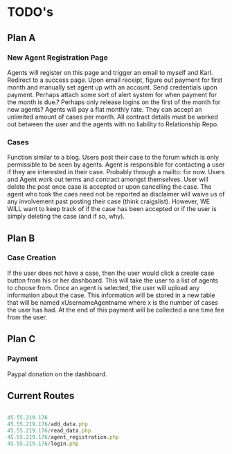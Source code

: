 # TODO's

## Plan A

### New Agent Registration Page

Agents will register on this page and trigger an email to myself and Karl.
Redirect to a success page. Upon email receipt, figure out payment for first
month and manually set agent up with an account. Send credentials upon payment.
Perhaps attach some sort of alert system for when payment for the month is due.?
Perhaps only release logins on the first of the month for new agents?
Agents will pay a flat monthly rate. They can accept an unlimited amount of cases per month. All contract details must be worked out between the user and the agents
with no liability to Relationship Repo.


### Cases


Function similar to a blog. Users post their case to the forum which is only permissible to be seen by agents. Agent is responsible for contacting a user if they are interested in their case. Probably through a mailto: for now. Users and Agent work out terms and contract amongst themselves. User will delete the post once case is accepted or upon cancelling the case. The agent who took the caes need not be reported as disclaimer will waive us of any involvement past posting their case (think craigslist). However, WE WILL want to keep track of if the case has been accepted or if the user is simply deleting the case (and if so, why).


## Plan B

### Case Creation

If the user does not have a case, then the user would click a create case button from his or her dashboard. This will take the user to a list of agents to choose from. Once an agent is selected, the user will upload any information about the case. This information will be stored in a new table that will be named xUsernameAgentname where x is the number of cases the user has had. At the end of this payment will be collected a one time fee from the user.


## Plan C

### Payment

Paypal donation on the dashboard.



## Current Routes

``` javascript

45.55.219.176
45.55.219.176/add_data.php
45.55.219.176/read_data.php
45.55.219.176/agent_registration.php
45.55.219.176/login.php

```


